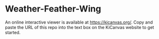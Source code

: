 # Weather-Feather-Wing
 An online interactive viewer is available at https://kicanvas.org/. Copy and paste the URL of this repo into the text box on the KiCanvas website to get started. 
